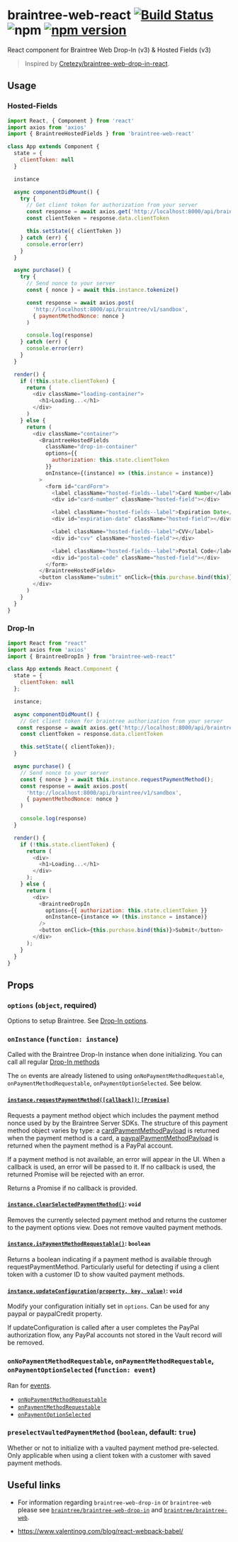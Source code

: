 # braintree-web-react [![Build Status](https://travis-ci.org/mannycolon/braintree-web-react.svg?branch=master)](https://travis-ci.org/mannycolon/braintree-web-react) ![npm](https://img.shields.io/npm/dt/braintree-web-react.svg) [![npm version](http://img.shields.io/npm/v/braintree-web-react.svg?style=flat)](https://www.npmjs.org/package/braintree-web-react)

React component for Braintree Web Drop-In (v3) & Hosted Fields (v3)

> Inspired by [Cretezy/braintree-web-drop-in-react](https://github.com/Cretezy/braintree-web-drop-in-react).

## Usage

### Hosted-Fields

```js
import React, { Component } from 'react'
import axios from 'axios'
import { BraintreeHostedFields } from 'braintree-web-react'

class App extends Component {
  state = {
    clientToken: null
  }

  instance

  async componentDidMount() {
    try {
      // Get client token for authorization from your server
      const response = await axios.get('http://localhost:8000/api/braintree/v1/getToken')
      const clientToken = response.data.clientToken

      this.setState({ clientToken })
    } catch (err) {
      console.error(err)
    }
  }

  async purchase() {
    try {
      // Send nonce to your server
      const { nonce } = await this.instance.tokenize()

      const response = await axios.post(
        'http://localhost:8000/api/braintree/v1/sandbox',
        { paymentMethodNonce: nonce }
      )

      console.log(response)
    } catch (err) {
      console.error(err)
    }
  }

  render() {
    if (!this.state.clientToken) {
      return (
        <div className="loading-container">
          <h1>Loading...</h1>
        </div>
      )
    } else {
      return (
        <div className="container">
          <BraintreeHostedFields
            className="drop-in-container"
            options={{
              authorization: this.state.clientToken
            }}
            onInstance={(instance) => (this.instance = instance)}
          >
            <form id="cardForm">
              <label className="hosted-fields--label">Card Number</label>
              <div id="card-number" className="hosted-field"></div>

              <label className="hosted-fields--label">Expiration Date</label>
              <div id="expiration-date" className="hosted-field"></div>

              <label className="hosted-fields--label">CVV</label>
              <div id="cvv" className="hosted-field"></div>

              <label className="hosted-fields--label">Postal Code</label>
              <div id="postal-code" className="hosted-field"></div>
            </form>
          </BraintreeHostedFields>
          <button className="submit" onClick={this.purchase.bind(this)}>Submit</button>
        </div>
      )
    }
  }
}
```

### Drop-In

```js
import React from "react"
import axios from 'axios'
import { BraintreeDropIn } from "braintree-web-react"

class App extends React.Component {
  state = {
    clientToken: null
  };

  instance;

  async componentDidMount() {
    // Get client token for braintree authorization from your server
   const response = await axios.get('http://localhost:8000/api/braintree/v1/getToken')
    const clientToken = response.data.clientToken

    this.setState({ clientToken});
  }

  async purchase() {
    // Send nonce to your server
    const { nonce } = await this.instance.requestPaymentMethod();
    const response = await axios.post(
      'http://localhost:8000/api/braintree/v1/sandbox',
      { paymentMethodNonce: nonce }
    )

    console.log(response)
  }

  render() {
    if (!this.state.clientToken) {
      return (
        <div>
          <h1>Loading...</h1>
        </div>
      );
    } else {
      return (
        <div>
          <BraintreeDropIn
            options={{ authorization: this.state.clientToken }}
            onInstance={instance => (this.instance = instance)}
          />
          <button onClick={this.purchase.bind(this)}>Submit</button>
        </div>
      );
    }
  }
}
```

## Props

### `options` (`object`, required)

Options to setup Braintree.
See [Drop-In options](https://braintree.github.io/braintree-web-drop-in/docs/current/module-braintree-web-drop-in.html#.create).

### `onInstance` (`function: instance`)

Called with the Braintree Drop-In instance when done initializing.
You can call all regular [Drop-In methods](https://braintree.github.io/braintree-web-drop-in/docs/current/Dropin.html)

The `on` events are already listened to using `onNoPaymentMethodRequestable`,
`onPaymentMethodRequestable`, `onPaymentOptionSelected`. See below.

#### [`instance.requestPaymentMethod([callback])`: `[Promise]`](https://braintree.github.io/braintree-web-drop-in/docs/current/Dropin.html#requestPaymentMethod)

Requests a payment method object which includes the payment method nonce used by by the Braintree Server SDKs.
The structure of this payment method object varies by type: a [cardPaymentMethodPayload](https://braintree.github.io/braintree-web-drop-in/docs/current/Dropin.html#~cardPaymentMethodPayload)
is returned when the payment method is a card, a [paypalPaymentMethodPayload](https://braintree.github.io/braintree-web-drop-in/docs/current/Dropin.html#~paypalPaymentMethodPayload)
is returned when the payment method is a PayPal account.

If a payment method is not available, an error will appear in the UI. When a callback is used, an error will be passed to it. If no callback is used, the returned Promise will be rejected with an error.

Returns a Promise if no callback is provided.

#### [`instance.clearSelectedPaymentMethod()`](https://braintree.github.io/braintree-web-drop-in/docs/current/Dropin.html#clearSelectedPaymentMethod): `void`

Removes the currently selected payment method and returns the customer to the payment options view. Does not remove vaulted payment methods.

#### [`instance.isPaymentMethodRequestable()`](https://braintree.github.io/braintree-web-drop-in/docs/current/Dropin.html#isPaymentMethodRequestable): `boolean`

Returns a boolean indicating if a payment method is available through requestPaymentMethod.
Particularly useful for detecting if using a client token with a customer ID to show vaulted payment methods.

#### [`instance.updateConfiguration(property, key, value)`](https://braintree.github.io/braintree-web-drop-in/docs/current/Dropin.html#updateConfiguration): `void`

Modify your configuration initially set in `options`. Can be used for any paypal or paypalCredit property.

If updateConfiguration is called after a user completes the PayPal authorization flow, any PayPal accounts not stored in the Vault record will be removed.

### `onNoPaymentMethodRequestable`, `onPaymentMethodRequestable`, `onPaymentOptionSelected` (`function: event`)

Ran for [events](https://braintree.github.io/braintree-web-drop-in/docs/current/Dropin.html#on).

* [`onNoPaymentMethodRequestable`](https://braintree.github.io/braintree-web-drop-in/docs/current/Dropin.html#event:paymentMethodRequestable)
* [`onPaymentMethodRequestable`](https://braintree.github.io/braintree-web-drop-in/docs/current/Dropin.html#event:noPaymentMethodRequestable)
* [`onPaymentOptionSelected`](https://braintree.github.io/braintree-web-drop-in/docs/current/Dropin.html#event:paymentOptionSelected)

### `preselectVaultedPaymentMethod` (`boolean`, default: `true`)

Whether or not to initialize with a vaulted payment method pre-selected.
Only applicable when using a client token with a customer with saved payment methods.

## Useful links

* For information regarding `braintree-web-drop-in` or `braintree-web` please see [`braintree/braintree-web-drop-in`](https://github.com/braintree/braintree-web-drop-in) and [`braintree/braintree-web`](https://github.com/braintree/braintree-web).

* <https://www.valentinog.com/blog/react-webpack-babel/>
